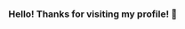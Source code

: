 ### Hello! Thanks for visiting my profile! 👋

<!--
**mattmfok/mattmfok** is a ✨ _special_ ✨ repository because its `README.md` (this file) appears on your GitHub profile.


- 🔭 I’m currently working as a Data Analytics Management Consultant at Sia Partners. 
- 🌱 I’m currently learning to sharpen my Python and SQL skills. 
- 💬 Ask me about anything! I love meeting new people.
- 📫 How to reach me: matthew.fok@mail.utoronto.ca
- 😄 Pronouns: He/Him
- ⚡ I'm passionat about climate change advocacy, fashion and financial services.   
-->
